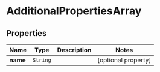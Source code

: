 

# AdditionalPropertiesArray


## Properties

Name | Type | Description | Notes
------------ | ------------- | ------------- | -------------
**name** | `String` |  |  [optional property]






